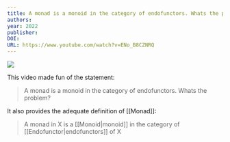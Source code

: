 ```yaml
---
title: A monad is a monoid in the category of endofunctors. Whats the problem? #SoMe2
authors: 
year: 2022
publisher: 
DOI: 
URL: https://www.youtube.com/watch?v=ENo_B8CZNRQ
---
```


![](https://www.youtube.com/watch?v=ENo_B8CZNRQ)

This video made fun of the statement:
> A monad is a monoid in the category of endofunctors. Whats the problem?

It also provides the adequate definition of [[Monad]]:
> A monad in X is a [[Monoid|monoid]] in the category of [[Endofunctor|endofunctors]] of X